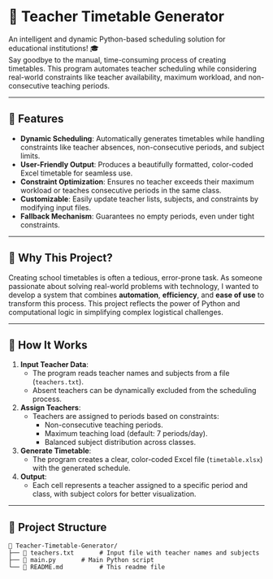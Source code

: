 # 📅 **Teacher Timetable Generator**

An intelligent and dynamic Python-based scheduling solution for educational institutions! 🎓  
Say goodbye to the manual, time-consuming process of creating timetables. This program automates teacher scheduling while considering real-world constraints like teacher availability, maximum workload, and non-consecutive teaching periods.

---

## 🌟 **Features**
- **Dynamic Scheduling**: Automatically generates timetables while handling constraints like teacher absences, non-consecutive periods, and subject limits.  
- **User-Friendly Output**: Produces a beautifully formatted, color-coded Excel timetable for seamless use.  
- **Constraint Optimization**: Ensures no teacher exceeds their maximum workload or teaches consecutive periods in the same class.  
- **Customizable**: Easily update teacher lists, subjects, and constraints by modifying input files.  
- **Fallback Mechanism**: Guarantees no empty periods, even under tight constraints.

---

## 🎯 **Why This Project?**
Creating school timetables is often a tedious, error-prone task. As someone passionate about solving real-world problems with technology, I wanted to develop a system that combines **automation**, **efficiency**, and **ease of use** to transform this process. This project reflects the power of Python and computational logic in simplifying complex logistical challenges.  

---

## 🚀 **How It Works**
1. **Input Teacher Data**:
   - The program reads teacher names and subjects from a file (`teachers.txt`).
   - Absent teachers can be dynamically excluded from the scheduling process.
2. **Assign Teachers**:
   - Teachers are assigned to periods based on constraints:
     - Non-consecutive teaching periods.
     - Maximum teaching load (default: 7 periods/day).
     - Balanced subject distribution across classes.
3. **Generate Timetable**:
   - The program creates a clear, color-coded Excel file (`timetable.xlsx`) with the generated schedule.
4. **Output**:
   - Each cell represents a teacher assigned to a specific period and class, with subject colors for better visualization.

---

## 📂 **Project Structure**
```plaintext
📁 Teacher-Timetable-Generator/
├── 📄 teachers.txt       # Input file with teacher names and subjects
├── 📄 main.py       # Main Python script
└── 📄 README.md          # This readme file
